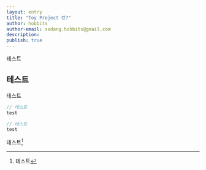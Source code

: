 ```yaml
---
layout: entry
title: "Toy Project 란?"
author: hobbits
author-email: sadang.hobbits@gmail.com
description: 
publish: true
---
```


테스트


## 테스트

테스트

```javascript
// 테스트
test
```

```java
// 테스트
test
```
테스트[^1]


[^1]: 테스트